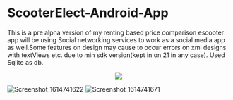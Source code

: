# ScooterElect-Android-App
This is a pre alpha version of my renting based price comparison escooter app will be using Social networking services to work as a social media app as well.Some features on design may cause to occur errors on xml designs with textViews etc. due to min sdk version(kept in on 21 in any case). Used Sqlite as db.

<p align="center">
  <img src="https://user-images.githubusercontent.com/58824480/109747430-2945c700-7be8-11eb-9b1d-257845f0956b.png">
</p>

![Screenshot_1614741622](https://user-images.githubusercontent.com/58824480/109748560-22b84f00-7bea-11eb-8934-7bf54b21b35c.png) ![Screenshot_1614741671](https://user-images.githubusercontent.com/58824480/109748727-63b06380-7bea-11eb-8359-8edcbc643b3e.png)

